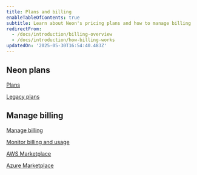 ```yaml
---
title: Plans and billing
enableTableOfContents: true
subtitle: Learn about Neon's pricing plans and how to manage billing
redirectFrom:
  - /docs/introduction/billing-overview
  - /docs/introduction/how-billing-works
updatedOn: '2025-05-30T16:54:40.483Z'
---
```


## Neon plans

<DetailIconCards>

<a href="/docs/introduction/plans" description="Learn about Neon's usage-based pricing plans and what's included" icon="cards">Plans</a>

<a href="/docs/introduction/legacy-plans" description="A reference for users currently on these plans — not available for new signups" icon="cards">Legacy plans</a>

</DetailIconCards>

## Manage billing

<DetailIconCards>

<a href="/docs/introduction/manage-billing" description="View and manage your monthly bill and learn how to change your plan" icon="setup">Manage billing</a>

<a href="/docs/introduction/monitor-usage" description="Learn how to monitor billing and usage in Neon" icon="setup">Monitor billing and usage</a>

<a href="/docs/introduction/billing-aws-marketplace" description="Find out how you can pay for Neon with your AWS Billing account" icon="aws">AWS Marketplace</a>

<a href="/docs/introduction/billing-azure-marketplace" description="Neon as an Azure Native Service with billing through Azure Marketplace" icon="aws">Azure Marketplace</a>

</DetailIconCards>
